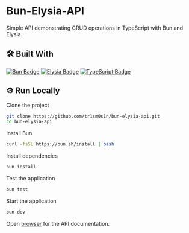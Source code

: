 # Bun-Elysia-API

Simple API demonstrating CRUD operations in TypeScript with Bun and Elysia.

## 🛠 Built With

[![Bun Badge](https://img.shields.io/badge/Bun-000?logo=bun&logoColor=fff&style=for-the-badge)](https://bun.sh/)
[![Elysia Badge](https://img.shields.io/badge/Elysia-000?logo=bun&logoColor=fff&style=for-the-badge)](https://elysiajs.com/)
[![TypeScript Badge](https://img.shields.io/badge/TypeScript-3178C6?logo=typescript&logoColor=fff&style=for-the-badge)](https://www.typescriptlang.org/)

## ⚙️ Run Locally

Clone the project

```bash
git clone https://github.com/tr1sm0s1n/bun-elysia-api.git
cd bun-elysia-api
```

Install Bun

```bash
curl -fsSL https://bun.sh/install | bash
```

Install dependencies

```bash
bun install
```

Test the application

```bash
bun test
```

Start the application

```bash
bun dev
```

Open [browser](http://127.0.0.1:8080/swagger) for the API documentation.
